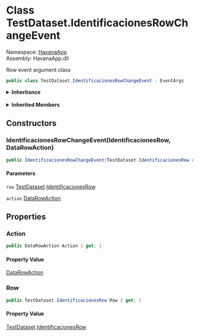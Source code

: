 # <a id="HavanaApp_TestDataset_IdentificacionesRowChangeEvent"></a> Class TestDataset.IdentificacionesRowChangeEvent

Namespace: [HavanaApp](HavanaApp.md)  
Assembly: HavanaApp.dll  

Row event argument class

```csharp
public class TestDataset.IdentificacionesRowChangeEvent : EventArgs
```

<Details>
<Summary><strong>Inheritance</strong></Summary>

[object](https://learn.microsoft.com/dotnet/api/system.object) ← 
[EventArgs](https://learn.microsoft.com/dotnet/api/system.eventargs) ← 
[TestDataset.IdentificacionesRowChangeEvent](HavanaApp.TestDataset.IdentificacionesRowChangeEvent.md)

</Details><br>

<Details>
<Summary><strong>Inherited Members</strong></Summary>

[EventArgs.Empty](https://learn.microsoft.com/dotnet/api/system.eventargs.empty), 
[object.ToString\(\)](https://learn.microsoft.com/dotnet/api/system.object.tostring), 
[object.Equals\(object\)](https://learn.microsoft.com/dotnet/api/system.object.equals\#system\-object\-equals\(system\-object\)), 
[object.Equals\(object, object\)](https://learn.microsoft.com/dotnet/api/system.object.equals\#system\-object\-equals\(system\-object\-system\-object\)), 
[object.ReferenceEquals\(object, object\)](https://learn.microsoft.com/dotnet/api/system.object.referenceequals), 
[object.GetHashCode\(\)](https://learn.microsoft.com/dotnet/api/system.object.gethashcode), 
[object.GetType\(\)](https://learn.microsoft.com/dotnet/api/system.object.gettype), 
[object.MemberwiseClone\(\)](https://learn.microsoft.com/dotnet/api/system.object.memberwiseclone)

</Details>

## Constructors

### <a id="HavanaApp_TestDataset_IdentificacionesRowChangeEvent__ctor_HavanaApp_TestDataset_IdentificacionesRow_System_Data_DataRowAction_"></a> IdentificacionesRowChangeEvent\(IdentificacionesRow, DataRowAction\)

```csharp
public IdentificacionesRowChangeEvent(TestDataset.IdentificacionesRow row, DataRowAction action)
```

#### Parameters

`row` [TestDataset](HavanaApp.TestDataset.md).[IdentificacionesRow](HavanaApp.TestDataset.IdentificacionesRow.md)

`action` [DataRowAction](https://learn.microsoft.com/dotnet/api/system.data.datarowaction)

## Properties

### <a id="HavanaApp_TestDataset_IdentificacionesRowChangeEvent_Action"></a> Action

```csharp
public DataRowAction Action { get; }
```

#### Property Value

 [DataRowAction](https://learn.microsoft.com/dotnet/api/system.data.datarowaction)

### <a id="HavanaApp_TestDataset_IdentificacionesRowChangeEvent_Row"></a> Row

```csharp
public TestDataset.IdentificacionesRow Row { get; }
```

#### Property Value

 [TestDataset](HavanaApp.TestDataset.md).[IdentificacionesRow](HavanaApp.TestDataset.IdentificacionesRow.md)

